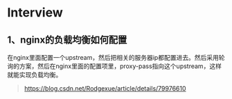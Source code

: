 # Interview
## 1、nginx的负载均衡如何配置
在nginx里面配置一个upstream，然后把相关的服务器ip都配置进去。然后采用轮询的方案，然后在nginx里面的配置项里，proxy-pass指向这个upstream，这样就能实现负载均衡。
> https://blog.csdn.net/Rodgexue/article/details/79976610


